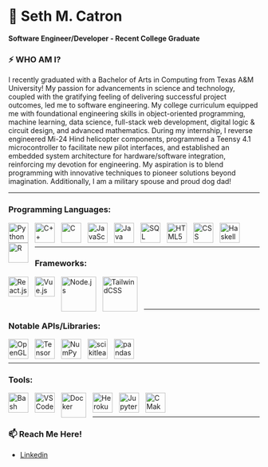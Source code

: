 <!--
**SethCatron/SethCatron** is a ✨ _special_ ✨ repository because its `README.md` (this file) appears on your GitHub profile.
-->
# 🌱 Seth M. Catron

**Software Engineer/Developer - Recent College Graduate**

### ⚡ WHO AM I?
I recently graduated with a Bachelor of Arts in Computing from Texas A&M University! My passion for advancements in science and technology, coupled with the gratifying feeling of delivering successful project outcomes, led me to software engineering. My college curriculum equipped me with foundational engineering skills in object-oriented programming, machine learning, data science, full-stack web development, digital logic & circuit design, and advanced mathematics. During my internship, I reverse engineered Mi-24 Hind helicopter components, programmed a Teensy 4.1 microcontroller to facilitate new pilot interfaces, and established an embedded system architecture for hardware/software integration, reinforcing my devotion for engineering. My aspiration is to blend programming with innovative techniques to pioneer solutions beyond imagination. Additionally, I am a military spouse and proud dog dad!

<hr />

### Programming Languages:

<img align="left" alt="Python" width="40px" title="Python" style="padding-right:10px;" src="https://cdn.jsdelivr.net/gh/devicons/devicon/icons/python/python-original.svg" />

<img align="left" alt="C++" width="40px" title="C++" style="padding-right:10px;" src="https://cdn.jsdelivr.net/gh/devicons/devicon/icons/cplusplus/cplusplus-original.svg" />

<img align="left" alt="C" width="40px" title="C" style="padding-right:10px;" src="https://cdn.jsdelivr.net/gh/devicons/devicon/icons/c/c-original.svg" />

<img align="left" alt="JavaScript" width="40px" title="JavaScript" style="padding-right:10px;" src="https://cdn.jsdelivr.net/gh/devicons/devicon/icons/javascript/javascript-original.svg" />

<img align="left" alt="Java" width="40px" title="Java" style="padding-right:10px;" src="https://cdn.jsdelivr.net/gh/devicons/devicon/icons/java/java-original.svg" />

<img align="left" alt="SQL" width="40px" title="SQL" style="padding-right:10px;" src="https://cdn.jsdelivr.net/gh/devicons/devicon/icons/postgresql/postgresql-original.svg" />

<img align="left" alt="HTML5" width="40px" title="HTML5" style="padding-right:10px;" src="https://cdn.jsdelivr.net/gh/devicons/devicon/icons/html5/html5-original.svg" />
          
<img align="left" alt="CSS" width="40px" title="CSS" style="padding-right:10px;" src="https://cdn.jsdelivr.net/gh/devicons/devicon/icons/css3/css3-original.svg" />

<img align="left" alt="Haskell" width="40px" title="Haskell" style="padding-right:10px;" src="https://cdn.jsdelivr.net/gh/devicons/devicon/icons/haskell/haskell-original.svg" />

<img align="left" alt="R" width="40px" title="R" style="padding-right:10px;" src= "https://cdn.jsdelivr.net/gh/devicons/devicon@latest/icons/r/r-original.svg" />

<br />
<br />
<hr />

### Frameworks:

<img align="left" alt="React.js" width="40px" title="React.js" style="padding-right:10px;" src="https://cdn.jsdelivr.net/gh/devicons/devicon/icons/react/react-original.svg" />

<img align="left" alt="Vue.js" width="40px" title="Vue.js" style="padding-right:10px;" src="https://cdn.jsdelivr.net/gh/devicons/devicon/icons/vuejs/vuejs-original-wordmark.svg" />

<img align="left" alt="Node.js" width="70px" title="Node.js" style="padding-right:10px;" src="https://cdn.jsdelivr.net/gh/devicons/devicon/icons/nodejs/nodejs-original-wordmark.svg" />          

<img align="left" alt="TailwindCSS" width="70px" title="TailwindCSS" style="padding-right:10px;" src="https://cdn.jsdelivr.net/gh/devicons/devicon/icons/tailwindcss/tailwindcss-original-wordmark.svg" />

<br />
<br />
<br />
<hr />

### Notable APIs/Libraries:

<img align="left" alt="OpenGL" width="40px" title="OpenGL" style="padding-right:10px;" src="https://cdn.jsdelivr.net/gh/devicons/devicon/icons/opengl/opengl-original.svg" />

<img align="left" alt="TensorFlow" width="40px" title="TensorFlow" style="padding-right:10px;" src="https://cdn.jsdelivr.net/gh/devicons/devicon/icons/tensorflow/tensorflow-original.svg" />

<img align="left" alt="NumPy" width="40px" title="NumPy" style="padding-right:10px;" src="https://cdn.jsdelivr.net/gh/devicons/devicon@latest/icons/numpy/numpy-original.svg" />

<img align="left" alt="scikitlearn" width="40px" title="scikitlearn" style="padding-right:10px;" src="https://cdn.jsdelivr.net/gh/devicons/devicon@latest/icons/scikitlearn/scikitlearn-original.svg" />

<img align="left" alt="pandas" width="40px" title="pandas" style="padding-right:10px;" src="https://cdn.jsdelivr.net/gh/devicons/devicon@latest/icons/pandas/pandas-original-wordmark.svg" />







          

<br />
<br />
<hr />

### Tools:

<img align="left" alt="Bash" width="40px" title="Bash" style="padding-right:10px;" src= "https://cdn.jsdelivr.net/gh/devicons/devicon@latest/icons/bash/bash-original.svg" />

<img align="left" alt="VS Code" width="40px" title="VS Code" style="padding-right:10px;" src= "https://cdn.jsdelivr.net/gh/devicons/devicon/icons/vscode/vscode-original.svg" />

<img align="left" alt="Docker" width="50px" title="Docker" style="padding-right:10px;" src= "https://cdn.jsdelivr.net/gh/devicons/devicon@latest/icons/docker/docker-original.svg" />

<img align="left" alt="Heroku" width="40px" title="Heroku" style="padding-right:10px;" src="https://cdn.jsdelivr.net/gh/devicons/devicon/icons/heroku/heroku-original.svg" />

<img align="left" alt="Jupyter Notebook" width="40px" title="Jupyter Notebook" style="padding-right:10px;" src="https://cdn.jsdelivr.net/gh/devicons/devicon/icons/jupyter/jupyter-original-wordmark.svg" />

<img align="left" alt="CMake" width="40px" title="CMake" style="padding-right:10px;" src="https://cdn.jsdelivr.net/gh/devicons/devicon/icons/cmake/cmake-original.svg" />

<br />
<br />
<hr />

### 📫 Reach Me Here!
- [Linkedin](https://www.linkedin.com/in/seth-catron)

